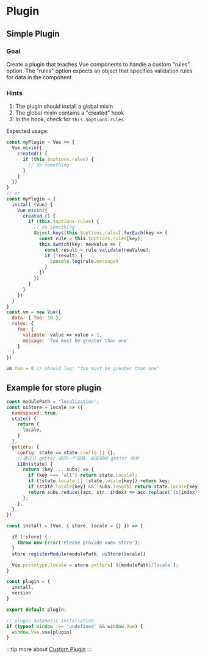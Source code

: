 # Plugin

## Simple Plugin

### Goal

Create a plugin that teaches Vue components to handle a custom "rules"
option. The "rules" option expects an object that specifies validation rules
for data in the component.

### Hints

1. The plugin should install a global mixin
2. The global mixin contains a "created" hook
3. In the hook, check for `this.$options.rules`

Expected usage:

``` js
const myPlugin = Vue => {
  Vue.mixin({
    created() {
      if (this.$options.rules) {
        // do something
      }
    }
  })
}
// or 
const myPlugin = {
  install (Vue) {
    Vue.mixin({
      created () {
        if (this.$options.rules) {
          // do something
          Object.keys(this.$options.rules).forEach(key => {
            const rule = this.$options.rules[key];
            this.$watch(key, newValue => {
              const result = rule.validate(newValue);
              if (!result) {
                console.log(rule.message)
              }
            })
          })
        }
      }
    })
  }
}
const vm = new Vue({
  data: { foo: 10 },
  rules: {
    foo: {
      validate: value => value > 1,
      message: 'foo must be greater than one'
    }
  }
})

vm.foo = 0 // should log: "foo must be greater than one"
```

## Example for store plugin

```js
const modulePath = 'localization';
const uiStore = locale => ({
  namespaced: true,
  state() {
    return {
      locale,
    }
  },
  getters: {
    config: state => state.config || {},
    //通过让 getter 返回一个函数，来实现给 getter 传参
    i18n(state) {
      return (key, ...subs) => {
        if (key === 'all') return state.localel;
        if (!state.locale || !state.locale[key]) return key;
        if (state.locale[key] && !subs.length) return state.locale[key];
        return subs.reduce((acc, str, index) => acc.replace(`{${index}}`, str), state.locale[key]);
      };
    },
  },
})

const install = (Vue, { store, locale = {} }) => {

  if (!store) {
    throw new Error('Please provide vuex store');
  }
  store.registerModule(modulePath, uiStore(locale))

  Vue.prototype.locale = store.getters[`${modulePath}/locale`];
}

const plugin = {
  install,
  version
}

export default plugin;

// plugin automatic Installation
if (typeof window !== 'undefined' && window.Vue) {
  window.Vue.use(plugin)
}
```

:::tip 
more about <a href="https://www.digitalocean.com/community/tutorials/vuejs-creating-custom-plugins">Custom Plugin</a>
:::